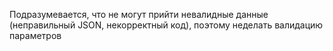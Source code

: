 Подразумевается, что не могут прийти невалидные данные (неправильный JSON, некорректный код), поэтому неделать валидацию параметров
